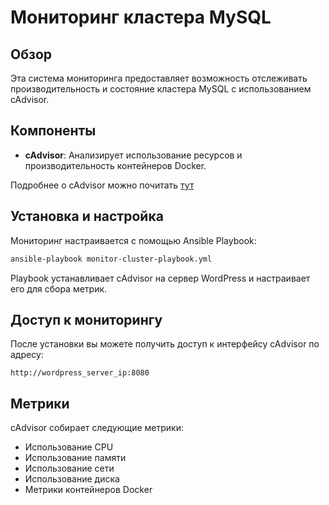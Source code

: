 # Мониторинг кластера MySQL

## Обзор

Эта система мониторинга предоставляет возможность отслеживать производительность и состояние кластера MySQL с использованием cAdvisor.

## Компоненты

- **cAdvisor**: Анализирует использование ресурсов и производительность контейнеров Docker.

Подробнее о cAdvisor можно почитать [тут](https://github.com/google/cadvisor)

## Установка и настройка

Мониторинг настраивается с помощью Ansible Playbook:

```bash
ansible-playbook monitor-cluster-playbook.yml
```

Playbook устанавливает cAdvisor на сервер WordPress и настраивает его для сбора метрик.

## Доступ к мониторингу

После установки вы можете получить доступ к интерфейсу cAdvisor по адресу:

```
http://wordpress_server_ip:8080
```

## Метрики

cAdvisor собирает следующие метрики:

- Использование CPU
- Использование памяти
- Использование сети
- Использование диска
- Метрики контейнеров Docker
